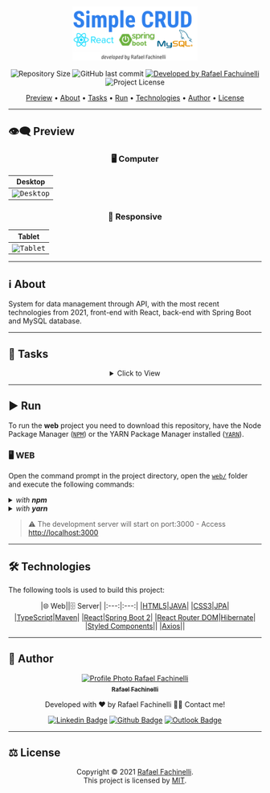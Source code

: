 <p align="center">
  <img alt="Spring Boot CRUD" src=".github/banner.svg" width="250px"/>
</p>

<p align="center"> 
  <img alt="Repository Size" src="https://img.shields.io/github/repo-size/rafaelfachinelli/spring-crud?color=3498db&style=for-the-badge">
  <img alt="GitHub last commit" src="https://img.shields.io/github/last-commit/rafaelfachinelli/spring-crud?color=3498db&style=for-the-badge">
  <a href="https://github.com/rafaelfachinelli">
    <img alt="Developed by Rafael Fachuinelli" src="https://img.shields.io/badge/Developer-Rafael_Fachinelli-%3498db?color=3498db&style=for-the-badge">
  </a>
  <img alt="Project License" src="https://img.shields.io/github/license/rafaelfachinelli/spring-crud?color=3498db&style=for-the-badge"/>
</p>

<p align="center">
 <a href="#eye_speech_bubble-preview">Preview</a> •
 <a href="#information_source-about">About</a> •
 <a href="#memo-tasks">Tasks</a> •
 <a href="#arrow_forward-run">Run</a> •
 <a href="#hammer_and_wrench-technologies">Technologies</a> •
 <a href="#boy-author">Author</a> •
 <a href="#balance_scale-license">License</a>
</p>

---
## :eye_speech_bubble: **Preview**

<div align="center">

### :desktop_computer: Computer
  
|Desktop|
|:---:|
|<kbd><img src=".github/previews/desktop_preview.jpg" alt="Desktop"/></kbd>|

### :iphone: Responsive

|Tablet|
|:---:|
|<kbd><img src=".github/previews/tablet_preview.jpg" alt="Tablet"/></kbd>|

</div>
  
---
## :information_source: About

System for data management through API, with the most recent technologies from 2021, front-end with React, back-end with Spring Boot and MySQL database.

---
## :memo: **Tasks**

<div align="center">
<details>
<summary>Click to View</summary>

|State|Task|
|:---:|:---|
|:heavy_check_mark:|Describe your task finished.|
|:x:|Describe your task unfinished.|

</details>
</div>

---
## :arrow_forward: **Run**

To run the **web** project you need to download this repository, have the Node Package Manager ([`NPM`](https://www.npmjs.com/get-npm)) or the YARN Package Manager installed ([`YARN`](https://yarnpkg.com/getting-started)).

### :desktop_computer: **WEB**

Open the command prompt in the project directory, open the [`web/`](web/) folder and execute the following commands:

<details>
  <summary><i>with <b>npm</b></i></summary>
  
  ```bash
  # Install dependencies
  $ npm install

  # Start development server
  $ npm start
  ```
  
</details>

<details>
  <summary><i>with <b>yarn</b></i></summary>
  
  ```bash
  # Install dependencies
  $ yarn

  # Start development server
  $ yarn start

  ```

</details>

> ⚠️ The development server will start on port:3000 - Access <http://localhost:3000>

---
## :hammer_and_wrench: **Technologies**

The following tools is used to build this project:

<div align="center">

|:globe_with_meridians: Web||:file_cabinet: Server|
|:---:|:---:|
|[HTML5](https://exemple.com)|[JAVA](https://exemple.com)|
|[CSS3](https://exemple.com)|[JPA](https://exemple.com)|
|[TypeScript](https://exemple.com)|[Maven](https://exemple.com)|
|[React](https://exemple.com)|[Spring Boot 2](https://exemple.com)|
|[React Router DOM](https://exemple.com)|[Hibernate](https://exemple.com)|
|[Styled Components](https://exemple.com)||
|[Axios](https://exemple.com)||

</div>

---
## :boy: **Author**

<div align="center">

<a href="https://github.com/rafaelfachinelli">
 <img src="https://avatars.githubusercontent.com/u/19878139?s=96&v=4" width="100px;" alt="Profile Photo Rafael Fachinelli"/>
 <br/>
 <sub><b>Rafael Fachinelli</b></sub>
</a>

Developed with ❤️ by Rafael Fachinelli 👋🏽 Contact me!

[![Linkedin Badge](https://img.shields.io/badge/-Rafael_Fachinelli-blue?style=flat-square&logo=Linkedin&logoColor=white)](https://www.linkedin.com/in/rafaelfachinelli)
[![Github Badge](https://img.shields.io/badge/-rafaelfachinelli-000?style=flat-square&logo=Github&logoColor=white)](https://github.com/rafaelfachinelli)
[![Outlook Badge](https://img.shields.io/badge/-rafael.fachinelli@fatec.sp.gov.br-0078d4?style=flat-square&logo=microsoft-outlook&logoColor=white)](mailto:rafael.fachinelli@fatec.sp.gov.br)

</div>

---
## :balance_scale: **License**

<div align="center">

Copyright © 2021 [Rafael Fachinelli](https://github.com/rafaelfachinelli).<br />
This project is licensed by [MIT](./LICENSE).

</div>
